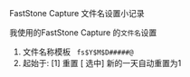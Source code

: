 FastStone Capture 文件名设置小记录



我使用的FastStone Capture 的`文件名`设置

1. 文件名称模板 ` fs$Y$M$D#####@`
2. 起始于: [1] 重置 [ 选中] 新的一天自动重置为1

